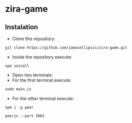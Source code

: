 # zira-game

## Instalation
*  Clone this repository:
```sh
git clone https://github.com/jamasellipsis/zira-game.git
```
* Inside the repository execute:
```
npm install
```
* Open two terminals:
* For the first terminal execute:
```sh
node main.js
```
* For the other terminal execute:
```
npm i -g peer
```
```
peerjs --port 3001
```
